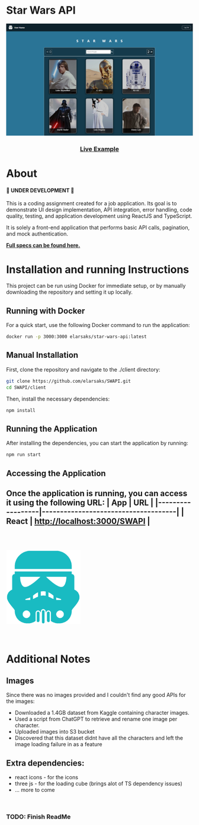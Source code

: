 # Star Wars API

[![Live Example](https://raw.githubusercontent.com/elarsaks/SWAPI/main/docs/Screenshot.png)](https://elarsaks.github.io/SWAPI/)

<h3 align="center">
  <a href="https://elarsaks.github.io/SWAPI/">Live Example</a>
</h3>

# About

#### 🚧 UNDER DEVELOPMENT 🚧

This is a coding assignment created for a job application. Its goal is to demonstrate UI design implementation, API integration, error handling, code quality, testing, and application development using ReactJS and TypeScript.

It is solely a front-end application that performs basic API calls, pagination, and mock authentication.

<b><a href="https://github.com/elarsaks/SWAPI/blob/main/docs/specs.pdf"> Full specs can be found here.</a></b>

# Installation and running Instructions

This project can be run using Docker for immediate setup, or by manually downloading the repository and setting it up locally.

## Running with Docker

For a quick start, use the following Docker command to run the application:

```bash
docker run -p 3000:3000 elarsaks/star-wars-api:latest
```

## Manual Installation

First, clone the repository and navigate to the ./client directory:

```bash
git clone https://github.com/elarsaks/SWAPI.git
cd SWAPI/client
```

Then, install the necessary dependencies:

```bash
npm install
```

## Running the Application

After installing the dependencies, you can start the application by running:

```bash
npm run start
```

## Accessing the Application

Once the application is running, you can access it using the following URL:
| App | URL |
|------------------|-------------------------------------|
| React | [http://localhost:3000/SWAPI](http://localhost:3000/SWAPI) |
-----------------------------
<br><br>

<img src="https://raw.githubusercontent.com/elarsaks/SWAPI/main/client/public/logo.png" alt="Placeholder" title="Placeholder Image" width="200" height="200"/>
<br><br><br>

# Additional Notes

## Images
Since there was no images provided and I couldn't find any good APIs for the images:

- Downloaded a 1.4GB dataset from Kaggle containing character images.
- Used a script from ChatGPT to retrieve and rename one image per character.
- Uploaded images into S3 bucket
- Discovered that this dataset didnt have all the characters and left the image loading failure in as a feature

## Extra dependencies:
- react icons - for the icons
- three js - for the loading cube (brings alot of TS dependency issues)
- ... more to come

<br>

### TODO: Finish ReadMe
